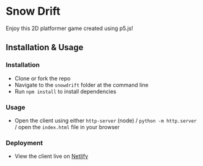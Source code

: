 # Snow Drift

Enjoy this 2D platformer game created using p5.js!

## Installation & Usage

### Installation

- Clone or fork the repo
- Navigate to the `snowdrift` folder at the command line 
- Run `npm install` to install dependencies

### Usage

- Open the client using either `http-server` (node) / `python -m http.server` / open the `index.html` file in your browser

### Deployment

- View the client live on [Netlify](https://snow-drift.netlify.app/)


